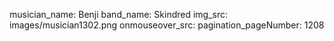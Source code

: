 musician_name: Benji
band_name: Skindred
img_src: images/musician1302.png
onmouseover_src: 
pagination_pageNumber: 1208